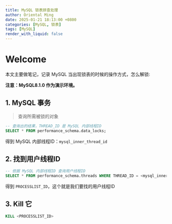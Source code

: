 ```yaml
---
title: MySQL 锁表排查处理
author: Oriental Ming
date: 2025-01-21 18:13:00 +0800
categories: [MySQL, 锁表]
tags: [MySQL]
render_with_liquid: false
---
```


# Welcome

本文主要做笔记，记录 MySQL 当出现锁表的时候的操作方式，怎么解锁:

**注意：MySQL8.1.0 作为演示环境。**

## 1. MySQL 事务

> 查询所需被锁的对象

```SQL
-- 查询出的结果，THREAD_ID 是 MySQL 内部线程ID
SELECT * FROM performance_schema.data_locks;
```

得到 MySQL 内部线程ID：`mysql_inner_thread_id`

## 2. 找到用户线程ID

```SQL
-- 依据 MySQL 内部线程ID 查询用户线程ID
SELECT * FROM performance_schema.threads WHERE THREAD_ID = <mysql_inner_thread_id>;
```

得到 `PROCESSLIST_ID`，这个就是我们要找的用户线程ID

## 3. Kill 它

```SQL
KILL <PROCESSLIST_ID>
```
